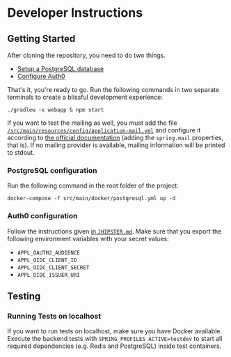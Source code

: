 # Developer Instructions

## Getting Started

After cloning the repository, you need to do two things.

- [Setup a PostgreSQL database](#postgresql-configuration)
- [Configure Auth0](#auth0-configuration)

That's it, you're ready to go. Run the following commands in two separate terminals to create a blissful development
experience:

```shell
./gradlew -x webapp & npm start
```

If you want to test the mailing as well, you must add the
file [`/src/main/resources/config/application-mail.yml`](./src/main/resources/config/application-mail.yml) and configure
it according to [the official documentation](https://www.jhipster.tech/tips/011_tip_configuring_email_in_jhipster.html)
(adding the `spring.mail` properties, that is). If no mailing provider is available, mailing information will be printed
to stdout.

### PostgreSQL configuration

Run the following command in the root folder of the project:

```shell
docker-compose -f src/main/docker/postgresql.yml up -d
```

### Auth0 configuration

Follow the instructions given [in `JHIPSTER.md`](https://github.com/bbortt/event-planner/blob/main/JHIPSTER.md#auth0).
Make sure that you export the following environment variables with your secret values:

- `APPL_OAUTH2_AUDIENCE`
- `APPL_OIDC_CLIENT_ID`
- `APPL_OIDC_CLIENT_SECRET`
- `APPL_OIDC_ISSUER_URI`

## Testing

### Running Tests on localhost

If you want to run tests on localhost, make sure you have Docker available. Execute the backend tests
with `SPRING_PROFILES_ACTIVE=testdev` to start all required dependencies (e.g. Redis and PostgreSQL) inside test
containers.

